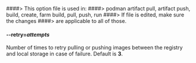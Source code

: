 ####> This option file is used in:
####>   podman artifact pull, artifact push, build, create, farm build, pull, push, run
####> If file is edited, make sure the changes
####> are applicable to all of those.
#### **--retry**=*attempts*

Number of times to retry pulling or pushing images between the registry and
local storage in case of failure. Default is **3**.
